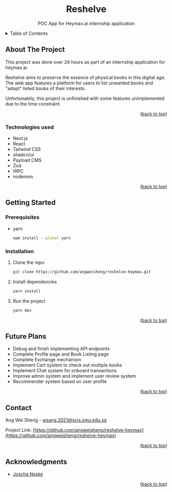 <a name="readme-top"></a>



<!-- PROJECT LOGO -->
<br />
<div align="center">
  
<h1 align="center">Reshelve</h1>

  <p align="center">
    POC App for Heymax.ai internship application
    <br />


</div>



<!-- TABLE OF CONTENTS -->
<details>
  <summary>Table of Contents</summary>
  <ol>
    <li>
      <a href="#about-the-project">About The Project</a>
      <ul>
        <li><a href="#technologies-used">Technologies Used</a></li>
      </ul>
    </li>
    <li>
      <a href="#getting-started">Getting Started</a>
      <ul>
        <li><a href="#prerequisites">Prerequisites</a></li>
        <li><a href="#installation">Installation</a></li>
      </ul>
    </li>
    <li><a href="#usage">Usage</a></li>
    <li><a href="#roadmap">Roadmap</a></li>
    <li><a href="#contact">Contact</a></li>
    <li><a href="#acknowledgments">Acknowledgments</a></li>
  </ol>
</details>



<!-- ABOUT THE PROJECT -->
## About The Project
This project was done over 24 hours as part of an internship application for heymax.ai.

Reshelve aims to preserve the essence of physical books in this digital age. The web app features a platform for users to list unwanted books and "adopt" listed books of their interests.

Unfortunately, this project is unfinished with some features unimplemented due to the time constraint.


<p align="right">(<a href="#readme-top">back to top</a>)</p>



### Technologies used

* Next.js
* React
* Tailwind CSS
* shadcn/ui
* Payload CMS
* Zod
* tRPC
* nodemon


<p align="right">(<a href="#readme-top">back to top</a>)</p>



<!-- GETTING STARTED -->
## Getting Started


### Prerequisites

* yarn
  ```sh
  npm install --global yarn
  ```

### Installation

1. Clone the repo
   ```sh
   git clone https://github.com/angweisheng/reshelve-heymax.git
   ```
2. Install dependencies
   ```sh
   yarn install
   ```
3. Run the project
   ```sh
   yarn dev
   ```


<p align="right">(<a href="#readme-top">back to top</a>)</p>



<!-- USAGE EXAMPLES -->
## Future Plans

- Debug and finish implementing API endpoints
- Complete Profile page and Book Listing page
- Complete Exchange mechanism
- Implement Cart system to check out multiple books
- Implement Chat system for onboard transactions
- Improve admin system and implement user review system
- Recommender system based on user profile


<p align="right">(<a href="#readme-top">back to top</a>)</p>



<!-- CONTACT -->
## Contact

Ang Wei Sheng - wsang.2021@scis.smu.edu.sg

Project Link: [https://github.com/angweisheng/reshelve-heymax](https://github.com/angweisheng/reshelve-heymax)

<p align="right">(<a href="#readme-top">back to top</a>)</p>



<!-- ACKNOWLEDGMENTS -->
## Acknowledgments

* [Joscha Neske](https://github.com/joschan21)

<p align="right">(<a href="#readme-top">back to top</a>)</p>



<!-- MARKDOWN LINKS & IMAGES -->
<!-- https://www.markdownguide.org/basic-syntax/#reference-style-links -->
[contributors-shield]: https://img.shields.io/github/contributors/github_username/repo_name.svg?style=for-the-badge
[contributors-url]: https://github.com/github_username/repo_name/graphs/contributors
[forks-shield]: https://img.shields.io/github/forks/github_username/repo_name.svg?style=for-the-badge
[forks-url]: https://github.com/github_username/repo_name/network/members
[stars-shield]: https://img.shields.io/github/stars/github_username/repo_name.svg?style=for-the-badge
[stars-url]: https://github.com/github_username/repo_name/stargazers
[issues-shield]: https://img.shields.io/github/issues/github_username/repo_name.svg?style=for-the-badge
[issues-url]: https://github.com/github_username/repo_name/issues
[license-shield]: https://img.shields.io/github/license/github_username/repo_name.svg?style=for-the-badge
[license-url]: https://github.com/github_username/repo_name/blob/master/LICENSE.txt
[linkedin-shield]: https://img.shields.io/badge/-LinkedIn-black.svg?style=for-the-badge&logo=linkedin&colorB=555
[linkedin-url]: https://linkedin.com/in/linkedin_username
[product-screenshot]: images/screenshot.png
[Next.js]: https://img.shields.io/badge/next.js-000000?style=for-the-badge&logo=nextdotjs&logoColor=white
[Next-url]: https://nextjs.org/
[React.js]: https://img.shields.io/badge/React-20232A?style=for-the-badge&logo=react&logoColor=61DAFB
[React-url]: https://reactjs.org/
[Vue.js]: https://img.shields.io/badge/Vue.js-35495E?style=for-the-badge&logo=vuedotjs&logoColor=4FC08D
[Vue-url]: https://vuejs.org/
[Angular.io]: https://img.shields.io/badge/Angular-DD0031?style=for-the-badge&logo=angular&logoColor=white
[Angular-url]: https://angular.io/
[Svelte.dev]: https://img.shields.io/badge/Svelte-4A4A55?style=for-the-badge&logo=svelte&logoColor=FF3E00
[Svelte-url]: https://svelte.dev/
[Laravel.com]: https://img.shields.io/badge/Laravel-FF2D20?style=for-the-badge&logo=laravel&logoColor=white
[Laravel-url]: https://laravel.com
[Bootstrap.com]: https://img.shields.io/badge/Bootstrap-563D7C?style=for-the-badge&logo=bootstrap&logoColor=white
[Bootstrap-url]: https://getbootstrap.com
[JQuery.com]: https://img.shields.io/badge/jQuery-0769AD?style=for-the-badge&logo=jquery&logoColor=white
[JQuery-url]: https://jquery.com 
